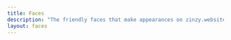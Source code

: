 ```yaml
---
title: Faces
description: "The friendly faces that make appearances on zinzy.website"
layout: faces
---
```

